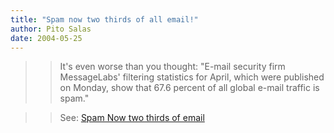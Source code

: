 ```yaml
---
title: "Spam now two thirds of all email!"
author: Pito Salas
date: 2004-05-25
---
```



>>

>> It's even worse than you thought: "E-mail security firm MessageLabs'
filtering statistics for April, which were published on Monday, show that 67.6
percent of all global e-mail traffic is spam."

>>

>> See: [Spam Now two thirds of
email](<http://zdnet.com.com/2100-1105-5219078.html>)



